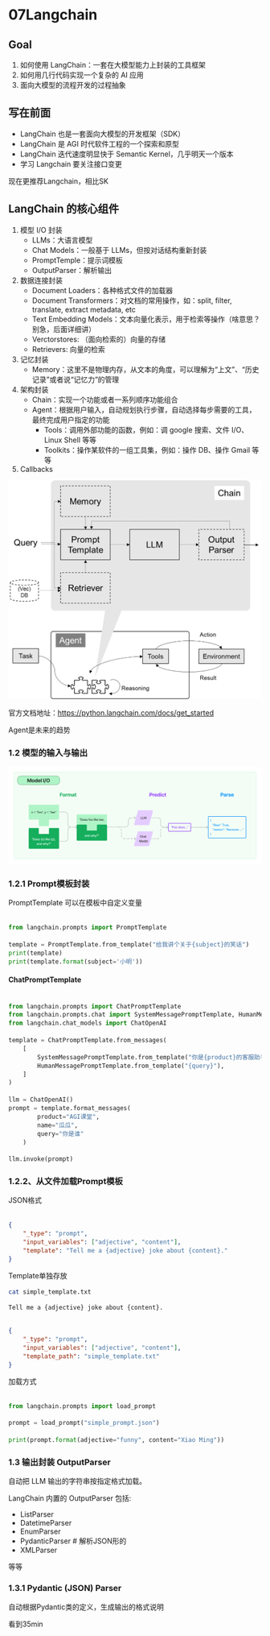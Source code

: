 # 07Langchain

## Goal

1. 如何使用 LangChain：一套在大模型能力上封装的工具框架
2. 如何用几行代码实现一个复杂的 AI 应用
3. 面向大模型的流程开发的过程抽象

## 写在前面

- LangChain 也是一套面向大模型的开发框架（SDK）
- LangChain 是 AGI 时代软件工程的一个探索和原型
- LangChain 迭代速度明显快于 Semantic Kernel，几乎明天一个版本
- 学习 Langchain 要关注接口变更

现在更推荐Langchain，相比SK

## LangChain 的核心组件

1. 模型 I/O 封装
   - LLMs：大语言模型
   - Chat Models：一般基于 LLMs，但按对话结构重新封装
   - PromptTemple：提示词模板
   - OutputParser：解析输出
2. 数据连接封装
   - Document Loaders：各种格式文件的加载器
   - Document Transformers：对文档的常用操作，如：split, filter, translate, extract metadata, etc
   - Text Embedding Models：文本向量化表示，用于检索等操作（啥意思？别急，后面详细讲）
   - Verctorstores: （面向检索的）向量的存储
   - Retrievers: 向量的检索
3. 记忆封装
   - Memory：这里不是物理内存，从文本的角度，可以理解为“上文”、“历史记录”或者说“记忆力”的管理
4. 架构封装
   - Chain：实现一个功能或者一系列顺序功能组合
   - Agent：根据用户输入，自动规划执行步骤，自动选择每步需要的工具，最终完成用户指定的功能
     - Tools：调用外部功能的函数，例如：调 google 搜索、文件 I/O、Linux Shell 等等
     - Toolkits：操作某软件的一组工具集，例如：操作 DB、操作 Gmail 等等
5. Callbacks

![langchain](langchain.png)

官方文档地址：https://python.langchain.com/docs/get_started

Agent是未来的趋势

### 1.2 模型的输入与输出

![model_io](model_io.jpg)

### 1.2.1 Prompt模板封装

PromptTemplate 可以在模板中自定义变量

```python

from langchain.prompts import PromptTemplate

template = PromptTemplate.from_template("给我讲个关于{subject}的笑话")
print(template)
print(template.format(subject='小明'))

```

#### ChatPromptTemplate

```python

from langchain.prompts import ChatPromptTemplate
from langchain.prompts.chat import SystemMessagePromptTemplate, HumanMessagePromptTemplate
from langchain.chat_models import ChatOpenAI

template = ChatPromptTemplate.from_messages(
    [
        SystemMessagePromptTemplate.from_template("你是{product}的客服助手。你的名字叫{name}"),
        HumanMessagePromptTemplate.from_template("{query}"),
    ]
)

llm = ChatOpenAI()
prompt = template.format_messages(
        product="AGI课堂",
        name="瓜瓜",
        query="你是谁"
    )

llm.invoke(prompt)

```

### 1.2.2、从文件加载Prompt模板

JSON格式

```json

{
    "_type": "prompt",
    "input_variables": ["adjective", "content"],
    "template": "Tell me a {adjective} joke about {content}."
}

```

Template单独存放

```sh
cat simple_template.txt
```

```
Tell me a {adjective} joke about {content}.
```

```json

{
    "_type": "prompt",
    "input_variables": ["adjective", "content"],
    "template_path": "simple_template.txt"
}

```

加载方式

```python

from langchain.prompts import load_prompt

prompt = load_prompt("simple_prompt.json")

print(prompt.format(adjective="funny", content="Xiao Ming"))

```

### 1.3 输出封装 OutputParser

自动把 LLM 输出的字符串按指定格式加载。

LangChain 内置的 OutputParser 包括:

- ListParser
- DatetimeParser
- EnumParser
- PydanticParser  # 解析JSON形的
- XMLParser

等等

### 1.3.1 Pydantic (JSON) Parser

自动根据Pydantic类的定义，生成输出的格式说明

看到35min
